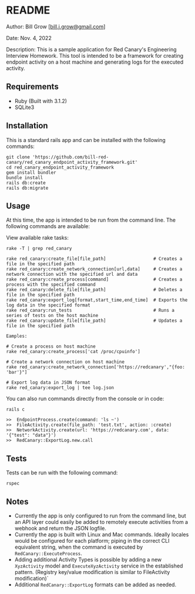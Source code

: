 # README
Author: Bill Grow [bill.j.grow@gmail.com]

Date: Nov. 4, 2022

Description: This is a sample application for Red Canary's Engineering Interview Homework.  This tool is intended to be a framework for creating endpoint activity on a host machine and generating logs for the executed activity. 

## Requirements
* Ruby (Built with 3.1.2)
* SQLite3

## Installation
This is a standard rails app and can be installed with the following commands:

```
git clone 'https://github.com/bill-red-canary/red_canary_endpoint_activity_framework.git'
cd red_canary_endpoint_activity_framework
gem install bundler
bundle install
rails db:create
rails db:migrate
```

## Usage
At this time, the app is intended to be run from the command line.  The following commands are available:

View available rake tasks:
```
rake -T | grep red_canary

rake red_canary:create_file[file_path]                  # Creates a file in the specified path
rake red_canary:create_network_connection[url,data]     # Creates a network connection with the specified url and data
rake red_canary:create_process[command]                 # Creates a process with the specified command
rake red_canary:delete_file[file_path]                  # Deletes a file in the specified path
rake red_canary:export_log[format,start_time,end_time]  # Exports the log data in the specified format
rake red_canary:run_tests                               # Runs a series of tests on the host machine
rake red_canary:update_file[file_path]                  # Updates a file in the specified path

Eamples:

# Create a process on host machine
rake red_canary:create_process['cat /proc/cpuinfo']

# Create a network connection on host machine
rake red_canary:create_network_connection['https://redcanary',"{foo: 'bar'}"]

# Export log data in JSON format
rake red_canary:export_log | tee log.json
```

You can also run commands directly from the console or in code:
```
rails c

>>  EndpointProcess.create(command: 'ls ~')
>>  FileActivity.create(file_path: 'test.txt', action: :create)
>>  NetworkActivity.create(url: 'https://redcanary.com', data: '{"test": "data"}')
>>  RedCanary::ExportLog.new.call
```

## Tests

Tests can be run with the following command:
```
rspec
```

## Notes
* Currently the app is only configured to run from the command line, but an API layer could easily be added to remotely execute activities from a webhook and return the JSON logfile.
* Currently the app is built with Linux and Mac commands.  Ideally locales would be configured for each platform; piping in the correct CLI equivalent string, when the command is executed by `RedCanary::ExecuteProcess`.
* Adding additional Activity Types is possible by adding a new `XyzActivity` model and `ExecuteXyzActivity` service in the established pattern. (Registry key/value modification is similar to FileActivity modification)` 
* Additional `RedCanary::ExportLog` formats can be added as needed. 
